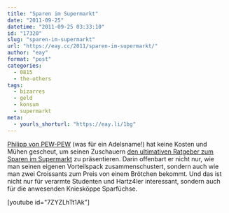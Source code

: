 ```yaml
---
title: "Sparen im Supermarkt"
date: "2011-09-25"
datetime: "2011-09-25 03:33:10"
id: "17320"
slug: "sparen-im-supermarkt"
url: "https://eay.cc/2011/sparen-im-supermarkt/"
author: "eay"
format: "post"
categories:
  - 0815
  - the-others
tags:
  - bizarres
  - geld
  - konsum
  - supermarkt
meta:
  - yourls_shorturl: "https://eay.li/1bg"
---
```


[Philipp von PEW-PEW](http://www.pew-pew.org/) (was für ein Adelsname!) hat keine Kosten und Mühen gescheut, um seinen Zuschauern [den ultimativen Ratgeber zum Sparen im Supermarkt](http://www.pew-pew.org/2011/09/24/ratgeber/) zu präsentieren. Darin offenbart er nicht nur, wie man seinen eigenen Vorteilspack zusammenschustert, sondern auch wie man zwei Croissants zum Preis von einem Brötchen bekommt. Und das ist nicht nur für verarmte Studenten und Hartz4ler interessant, sondern auch für die anwesenden Kniesköppe Sparfüchse.

\[youtube id="7ZYZLhTt1Ak"\]
